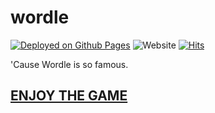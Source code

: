 # wordle
[![Deployed on Github Pages](https://github.com/henrysha/wordle/actions/workflows/pages/pages-build-deployment/badge.svg)](https://github.com/henrysha/wordle/actions/workflows/pages/pages-build-deployment)
![Website](https://img.shields.io/website?style=flat&up_message=online&url=https%3A%2F%2Fhenrysha.github.io%2Fwordle)
[![Hits](https://hits.seeyoufarm.com/api/count/incr/badge.svg?url=https%3A%2F%2Fhenrysha.github.io%2Fwordle&count_bg=%2379C83D&title_bg=%23555555&icon=&icon_color=%23E7E7E7&title=hits&edge_flat=false)](https://hits.seeyoufarm.com)

'Cause Wordle is so famous.

## [ENJOY THE GAME](https://henrysha.github.io/wordle)
